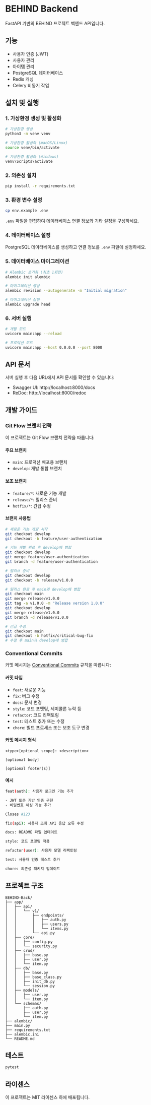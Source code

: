 # BEHIND Backend

FastAPI 기반의 BEHIND 프로젝트 백엔드 API입니다.

## 기능

- 사용자 인증 (JWT)
- 사용자 관리
- 아이템 관리
- PostgreSQL 데이터베이스
- Redis 캐싱
- Celery 비동기 작업

## 설치 및 실행

### 1. 가상환경 생성 및 활성화

```bash
# 가상환경 생성
python3 -m venv venv

# 가상환경 활성화 (macOS/Linux)
source venv/bin/activate

# 가상환경 활성화 (Windows)
venv\Scripts\activate
```

### 2. 의존성 설치

```bash
pip install -r requirements.txt
```

### 3. 환경 변수 설정

```bash
cp env.example .env
```

`.env` 파일을 편집하여 데이터베이스 연결 정보와 기타 설정을 구성하세요.

### 4. 데이터베이스 설정

PostgreSQL 데이터베이스를 생성하고 연결 정보를 `.env` 파일에 설정하세요.

### 5. 데이터베이스 마이그레이션

```bash
# Alembic 초기화 (최초 1회만)
alembic init alembic

# 마이그레이션 생성
alembic revision --autogenerate -m "Initial migration"

# 마이그레이션 실행
alembic upgrade head
```

### 6. 서버 실행

```bash
# 개발 모드
uvicorn main:app --reload

# 프로덕션 모드
uvicorn main:app --host 0.0.0.0 --port 8000
```

## API 문서

서버 실행 후 다음 URL에서 API 문서를 확인할 수 있습니다:

- Swagger UI: http://localhost:8000/docs
- ReDoc: http://localhost:8000/redoc

## 개발 가이드

### Git Flow 브랜치 전략

이 프로젝트는 Git Flow 브랜치 전략을 따릅니다:

#### 주요 브랜치
- `main`: 프로덕션 배포용 브랜치
- `develop`: 개발 통합 브랜치

#### 보조 브랜치
- `feature/*`: 새로운 기능 개발
- `release/*`: 릴리스 준비
- `hotfix/*`: 긴급 수정

#### 브랜치 사용법

```bash
# 새로운 기능 개발 시작
git checkout develop
git checkout -b feature/user-authentication

# 기능 개발 완료 후 develop에 병합
git checkout develop
git merge feature/user-authentication
git branch -d feature/user-authentication

# 릴리스 준비
git checkout develop
git checkout -b release/v1.0.0

# 릴리스 완료 후 main과 develop에 병합
git checkout main
git merge release/v1.0.0
git tag -a v1.0.0 -m "Release version 1.0.0"
git checkout develop
git merge release/v1.0.0
git branch -d release/v1.0.0

# 긴급 수정
git checkout main
git checkout -b hotfix/critical-bug-fix
# 수정 후 main과 develop에 병합
```

### Conventional Commits

커밋 메시지는 [Conventional Commits](https://www.conventionalcommits.org/) 규칙을 따릅니다:

#### 커밋 타입
- `feat`: 새로운 기능
- `fix`: 버그 수정
- `docs`: 문서 변경
- `style`: 코드 포맷팅, 세미콜론 누락 등
- `refactor`: 코드 리팩토링
- `test`: 테스트 추가 또는 수정
- `chore`: 빌드 프로세스 또는 보조 도구 변경

#### 커밋 메시지 형식
```
<type>[optional scope]: <description>

[optional body]

[optional footer(s)]
```

#### 예시
```bash
feat(auth): 사용자 로그인 기능 추가

- JWT 토큰 기반 인증 구현
- 비밀번호 해싱 기능 추가

Closes #123

fix(api): 사용자 조회 API 응답 오류 수정

docs: README 파일 업데이트

style: 코드 포맷팅 적용

refactor(user): 사용자 모델 리팩토링

test: 사용자 인증 테스트 추가

chore: 의존성 패키지 업데이트
```

## 프로젝트 구조

```
BEHIND-Back/
├── app/
│   ├── api/
│   │   └── v1/
│   │       ├── endpoints/
│   │       │   ├── auth.py
│   │       │   ├── users.py
│   │       │   └── items.py
│   │       └── api.py
│   ├── core/
│   │   ├── config.py
│   │   └── security.py
│   ├── crud/
│   │   ├── base.py
│   │   ├── user.py
│   │   └── item.py
│   ├── db/
│   │   ├── base.py
│   │   ├── base_class.py
│   │   ├── init_db.py
│   │   └── session.py
│   ├── models/
│   │   ├── user.py
│   │   └── item.py
│   └── schemas/
│       ├── auth.py
│       ├── user.py
│       └── item.py
├── alembic/
├── main.py
├── requirements.txt
├── alembic.ini
└── README.md
```

## 테스트

```bash
pytest
```

## 라이센스

이 프로젝트는 MIT 라이센스 하에 배포됩니다. 
